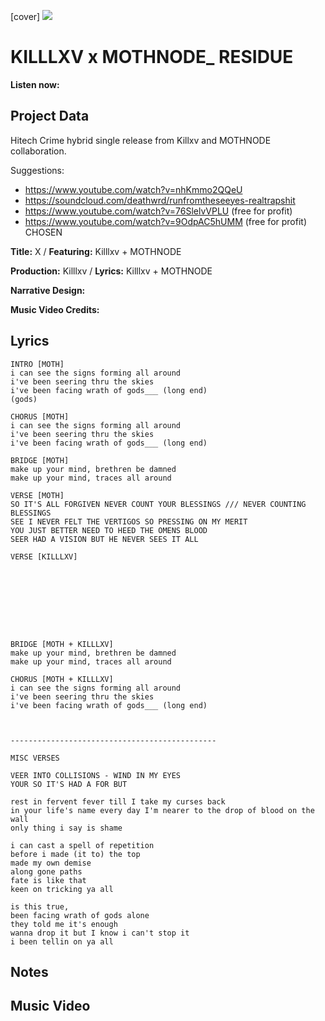 [cover] ![](57175019_319474918741616_8502199518755923887_n.jpg)

# KILLLXV x MOTHNODE_ RESIDUE

**Listen now:** 

## Project Data

Hitech Crime hybrid single release from Killxv and MOTHNODE collaboration.

Suggestions: 
- https://www.youtube.com/watch?v=nhKmmo2QQeU
- https://soundcloud.com/deathwrd/runfromtheseeyes-realtrapshit
- https://www.youtube.com/watch?v=76SlelvVPLU (free for profit)
- https://www.youtube.com/watch?v=9OdpAC5hUMM (free for profit) CHOSEN

**Title:** X / **Featuring:** Killlxv + MOTHNODE

**Production:** Killlxv / **Lyrics:** Killlxv + MOTHNODE

**Narrative Design:**

**Music Video Credits:**

## Lyrics

```
INTRO [MOTH]
i can see the signs forming all around
i've been seering thru the skies
i've been facing wrath of gods___ (long end)
(gods)

CHORUS [MOTH]
i can see the signs forming all around
i've been seering thru the skies
i've been facing wrath of gods___ (long end)

BRIDGE [MOTH]
make up your mind, brethren be damned
make up your mind, traces all around

VERSE [MOTH]
SO IT'S ALL FORGIVEN NEVER COUNT YOUR BLESSINGS /// NEVER COUNTING BLESSINGS
SEE I NEVER FELT THE VERTIGOS SO PRESSING ON MY MERIT
YOU JUST BETTER NEED TO HEED THE OMENS BLOOD 
SEER HAD A VISION BUT HE NEVER SEES IT ALL

VERSE [KILLLXV]









BRIDGE [MOTH + KILLLXV]
make up your mind, brethren be damned
make up your mind, traces all around

CHORUS [MOTH + KILLLXV]
i can see the signs forming all around
i've been seering thru the skies
i've been facing wrath of gods___ (long end)



----------------------------------------------

MISC VERSES

VEER INTO COLLISIONS - WIND IN MY EYES
YOUR SO IT'S HAD A FOR BUT

rest in fervent fever till I take my curses back
in your life's name every day I'm nearer to the drop of blood on the wall
only thing i say is shame

i can cast a spell of repetition 
before i made (it to) the top
made my own demise
along gone paths
fate is like that
keen on tricking ya all 

is this true,
been facing wrath of gods alone
they told me it's enough
wanna drop it but I know i can't stop it
i been tellin on ya all

```

## Notes

## Music Video
